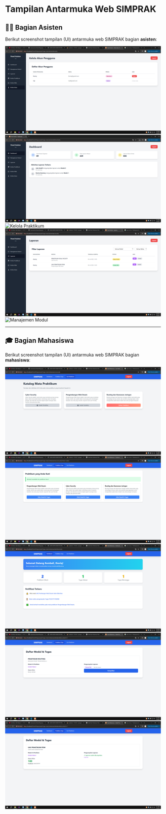 # Tampilan Antarmuka Web SIMPRAK

## 👨‍🏫 Bagian Asisten

Berikut screenshot tampilan (UI) antarmuka web SIMPRAK bagian **asisten**:

![Kelola Akun Asisten](SS/ss_asisten/kelola_akun_asisten.png)  
![Dashboard Asisten](SS/ss_asisten/dashboard_asisten.png)  
![Kelola Praktikum](SS/ss_asisten/kelola_praktikum.png)  
![Laporan Asisten](SS/ss_asisten/laporan_asisten.png)  
![Manajemen Modul](SS/manajemen_modul_asisten.png)

---

## 🎓 Bagian Mahasiswa

Berikut screenshot tampilan (UI) antarmuka web SIMPRAK bagian **mahasiswa**:

![Daftar Cari Matkul yang Bisa Diikuti](SS/ss_mahasiswa/DAFTAR_CARI_MATKUL_YANG_BISA_DIIKUTI.png)  
![Daftar Matkul yang Diikuti](SS/ss_mahasiswa/DAFTAR_MATKUL_YANG_DIIKUTI.png)  
![Dashboard Mahasiswa](SS/ss_mahasiswa/DASHBOARD_MAHASISWA.png)  
![Detail Tugas dan Pengumpulan](SS/ss_mahasiswa/DETAIL_TUGAS_DAN_PENGUMPULAN_TUGAS.png)  
![Detail Tugas Jika Sudah Mendapat Nilai](SS/ss_mahasiswa/DETAIL_TUGAS_JIKA_SUDAH_MENDAPAT_NILAI.png)


